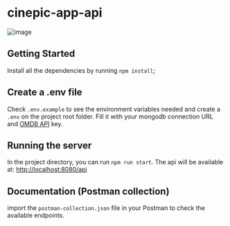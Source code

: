 # cinepic-app-api

![image](https://github.com/rafaelpelle/cinepic-app-api/assets/12041847/846b6bae-e384-41fa-b00d-84c874758c79)

## Getting Started

Install all the dependencies by running `npm install`;

## Create a .env file

Check `.env.example` to see the environment variables needed and create a `.env` on the project root folder. Fill it with your mongodb connection URL and [OMDB API](https://www.omdbapi.com/) key.

## Running the server

In the project directory, you can run `npm run start`. The api will be available at: [http://localhost:8080/api](http://localhost:8080/api)

## Documentation (Postman collection)

import the `postman-collection.json` file in your Postman to check the available endpoints.
